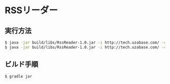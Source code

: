 # RSSリーダー

## 実行方法
```sh
$ java -jar build/libs/RssReader-1.0.jar -i http://tech.uzabase.com/ -c cut -o result.txt
$ java -jar build/libs/RssReader-1.0.jar -i http://tech.uzabase.com/ -c cut -c name -o result.txt
```

## ビルド手順
```sh
$ gradle jar
```
